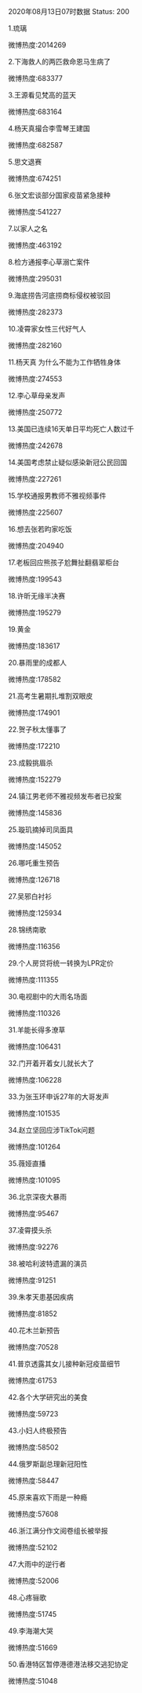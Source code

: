 2020年08月13日07时数据
Status: 200

1.琉璃

微博热度:2014269

2.下海救人的两匹救命恩马生病了

微博热度:683377

3.王源看见梵高的蓝天

微博热度:683164

4.杨天真撮合李雪琴王建国

微博热度:682587

5.思文退赛

微博热度:674251

6.张文宏谈部分国家疫苗紧急接种

微博热度:541227

7.以家人之名

微博热度:463192

8.检方通报李心草溺亡案件

微博热度:295031

9.海底捞告河底捞商标侵权被驳回

微博热度:282373

10.凌霄家女性三代好气人

微博热度:282160

11.杨天真 为什么不能为工作牺牲身体

微博热度:274553

12.李心草母亲发声

微博热度:250772

13.美国已连续16天单日平均死亡人数过千

微博热度:242678

14.美国考虑禁止疑似感染新冠公民回国

微博热度:227261

15.学校通报男教师不雅视频事件

微博热度:225607

16.想去张若昀家吃饭

微博热度:204940

17.老板回应熊孩子尬舞扯翻翡翠柜台

微博热度:199543

18.许昕无缘半决赛

微博热度:195279

19.黄金

微博热度:183617

20.暴雨里的成都人

微博热度:178582

21.高考生暑期扎堆割双眼皮

微博热度:174901

22.贺子秋太懂事了

微博热度:172210

23.成毅挑眉杀

微博热度:152279

24.镇江男老师不雅视频发布者已投案

微博热度:145836

25.璇玑摘掉司凤面具

微博热度:145052

26.哪吒重生预告

微博热度:126718

27.吴邪白衬衫

微博热度:125934

28.锦绣南歌

微博热度:116356

29.个人房贷将统一转换为LPR定价

微博热度:111355

30.电视剧中的大雨名场面

微博热度:110326

31.羊能长得多潦草

微博热度:106431

32.门开着开着女儿就长大了

微博热度:106228

33.为张玉环申诉27年的大哥发声

微博热度:101535

34.赵立坚回应涉TikTok问题

微博热度:101264

35.薇娅直播

微博热度:101095

36.北京深夜大暴雨

微博热度:95467

37.凌霄摸头杀

微博热度:92276

38.被哈利波特遗漏的演员

微博热度:91251

39.朱孝天患基因疾病

微博热度:81852

40.花木兰新预告

微博热度:70528

41.普京透露其女儿接种新冠疫苗细节

微博热度:61753

42.各个大学研究出的美食

微博热度:59723

43.小妇人终极预告

微博热度:58502

44.俄罗斯副总理新冠阳性

微博热度:58447

45.原来喜欢下雨是一种瘾

微博热度:57608

46.浙江满分作文阅卷组长被举报

微博热度:52102

47.大雨中的逆行者

微博热度:52006

48.心疼骊歌

微博热度:51745

49.李海潮大哭

微博热度:51669

50.香港特区暂停港德港法移交逃犯协定

微博热度:51048

